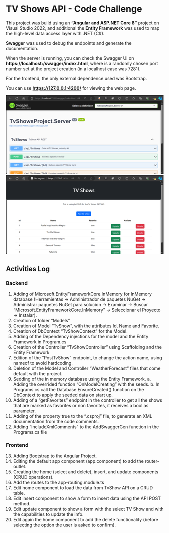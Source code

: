 # TV Shows API - Code Challenge

This project was build using an **“Angular and ASP.NET Core 8”** project on Visual Studio 2022, and additional the **Entity Framework** was used to map the high-level data access layer with .NET (C#).

**Swagger** was used to debug the endpoints and generate the documentation.

When the server is running, you can check the Swagger UI on **https://localhost:<port>/swagger/index.html**, where <port> is a randomly chosen port number set at the project creation (in a localhost case was 7281).

For the frontend, the only external dependence used was Bootstrap.

You can use **https://127.0.0.1:4200/** for viewing the web page.

![Swagger Screenshot1](swagger1.png)
![Angular Screenshot2](angular1.png)

## Activities Log
### Backend
1.	Adding of Microsoft.EntityFrameworkCore.InMemory for InMemory database (Herramientas -> Administrador de paquetes NuGet -> Administrar paquetes NuGet para solucion -> Examinar -> Buscar “Microsoft.EntityFrameworkCore.InMemory” -> Seleccionar el Proyecto -> Instalar). 
2.	Creation of folder “Models”
3.	Creation of Model “TvShow”, with the attributes Id, Name and Favorite. 
4.	Creation of DbContext “TvShowContext” for the Model.
5.	Adding of the Dependency injections for the model and the Entity Framework in Program.cs
6.	Creation of the Controller “TvShowController” using Scaffolding and the Entity Framework
7.	Edition of the “PostTvShow” endpoint, to change the action name, using nameof to avoid hardcoding.
8.	Deletion of the Model and Controller “WeatherForecast” files that come default with the project. 
9.	Sedding of the in memory database using the Entity Framework.
  a.	Adding the overrided function “OnModelCreating” with the seeds.
  b.	In Programs.cs call the Database.EnsureCreated() function on the DbContext to apply the seeded data on start up.
10.	Adding of a “getFavorites” endpoint in the controller to get all the shows that are marked as favorites or non favorites, it receives a bool as parameter.
11.	Adding of the property <GenerateDocumentationFile>true</GenerateDocumentationFile> 
to the “.csproj” file, to generate an XML documentation from the code comments.
12.	Adding “IncludeXmlComments” to the AddSwaggerGen function in the Programs.cs file

### Frontend

13.	Adding Bootstrap to the Angular Project.
14.	Editing the default app component (app.component) to add the router-outlet.
15.	Creating the home (select and delete), insert, and update components (CRUD operations).
16.	Add the routes to the app-routing.module.ts
17.	Edit home component to load the data from TvShow API on a CRUD table.
18.	Edit insert component to show a form to insert data using the API POST method.
19.	Edit update component to show a form with the select TV Show and with the capabilities to update the info.
20.	Edit again the home component to add the delete functionality (before selecting the option the user is asked to confirm).

